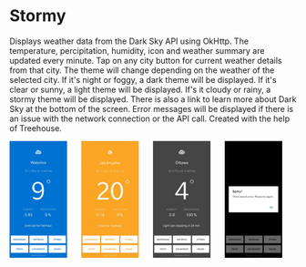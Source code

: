 # Stormy
Displays weather data from the Dark Sky API using OkHttp. The temperature, percipitation, humidity, icon and weather summary are updated every minute. Tap on any city button for current weather details from that city. The theme will change depending on the weather of the selected city. If it's night or foggy, a dark theme will be displayed. If it's clear or sunny, a light theme will be displayed. If's it cloudy or rainy, a stormy theme will be displayed. There is also a link to learn more about Dark Sky at the bottom of the screen. Error messages will be displayed if there is an issue with the network connection or the API call. Created with the help of Treehouse.

<pre>
<img src="https://github.com/daniel-sm-yu/Stormy/blob/master/StormyREADME/StormyStormy.jpg" width="20%">   <img src="https://github.com/daniel-sm-yu/Stormy/blob/master/StormyREADME/StormyClear.jpg" width="20%">   <img src="https://github.com/daniel-sm-yu/Stormy/blob/master/StormyREADME/StormyNight.jpg" width="20%">   <img src="https://github.com/daniel-sm-yu/Stormy/blob/master/StormyREADME/StormyError.jpg" width="20%">   <img src="https://github.com/daniel-sm-yu/Stormy/blob/master/StormyREADME/StormyNetwork.jpg" width="20%">
</pre>
